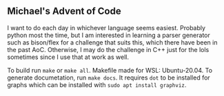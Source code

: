 ## Michael's Advent of Code

I want to do each day in whichever language seems easiest. Probably python most
the time, but I am interested in learning a parser generator such as bison/flex
for a challenge that suits this, which there have been in the past AoC.
Otherwise, I may do the challenge in C++ just for the lols sometimes since I use
that at work as well.

To build run `make` or `make all`. Makefile made for WSL: Ubuntu-20.04. To
generate documetation, run `make docs`. It requires `dot` to be installed for
graphs which can be installed with `sudo apt install graphviz`.
